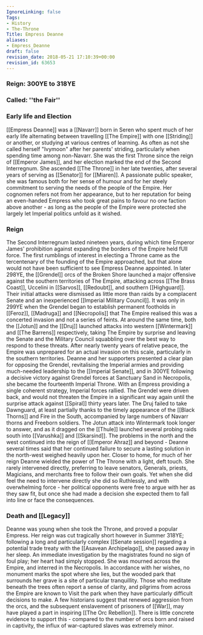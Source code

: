 ```yaml
---
IgnoreLinking: false
Tags:
- History
- The-Throne
Title: Empress Deanne
aliases:
- Empress_Deanne
draft: false
revision_date: 2018-05-21 17:10:39+00:00
revision_id: 63653
---
```


### Reign: 300YE to 318YE
### Called: ''the Fair''
### Early life and Election
[[Empress Deanne]] was a [[Navarr]] born in Seren who spent much of her early life alternating between travelling [[The Empire]] with one [[Striding]] or another, or studying at various centres of learning. As often as not she called herself "Ivymoon" after her parents' striding, particularly when spending time among non-Navarr. She was the first Throne since the reign of [[Emperor James]], and her election marked the end of the Second Interregnum. 
She ascended [[The Throne]] in her late twenties, after several years of serving as [[Senator]] for [[Miaren]]. A passionate public speaker, she was famous both for her sense of humour and for her steely commitment to serving the needs of the people of the Empire. Her cognomen refers not from her appearance, but to her reputation for being an even-handed Empress who took great pains to favour no one faction above another - as long as the people of the Empire were protected she largely let Imperial politics unfold as it wished.
### Reign
The Second Interregnum lasted nineteen years, during which time Emperor James' prohibition against expanding the borders of the Empire held fUll force. The first rumblings of interest in electing a Throne came as the tercentenary of the founding of the Empire approached, but that alone would not have been sufficient to see Empress Deanne appointed. In later 298YE, the [[Grendel]] orcs of the Broken Shore launched a major offensive against the southern territories of The Empire, attacking across [[The Brass Coast]], Uccelini in [[Sarvos]], [[Redoubt]], and southern [[Highguard]]. Their initial attacks were dismissed as little more than raids by a complacent Senate and an inexperienced [[Imperial Military Council]]. It was only in 299YE when the Grendel began to establish permanent footholds in [[Feroz]], [[Madruga]] and [[Necropolis]] that The Empire realised this was a concerted invasion and not a series of feints. At around the same time, both the [[Jotun]] and the [[Druj]] launched attacks into western [[Wintermark]] and [[The Barrens]] respectively, taking The Empire by surprise and leaving the Senate and the Military Council squabbling over the best way to respond to these threats.
After nearly twenty years of relative peace, the Empire was unprepared for an actual invasion on this scale, particularly in the southern territories. Deanne and her supporters presented a clear plan for opposing the Grendel, revitalising the Imperial armies and providing much-needed leadership to the [[Imperial Senate]], and in 300YE following a decisive victory against Grendel forces at Sanctuary Sand in Necropolis, she became the fourteenth Imperial Throne.
With an Empress providing a single coherent strategy, Imperial forces rallied. The Grendel were driven back, and would not threaten the Empire in a significant way again until the surprise attack against [[Spiral]] thirty years later. The Druj failed to take Dawnguard, at least partially thanks to the timely appearance of the [[Black Thorns]] and Fire in the South, accompanied by large numbers of Navarr thorns and Freeborn soldiers. The Jotun attack into Wintermark took longer to answer, and as it dragged on the [[Thule]] launched several probing raids south into [[Varushka]] and [[Skarsind]]. The problems in the north and the west continued into the reign of [[Emperor Ahraz]] and beyond - Deanne several times said that her continued failure to secure a lasting solution in the north-west weighed heavily upon her.
Closer to home, for much of her reign Deanne wielded the power of The Throne with a light, deft touch. She rarely intervened directly, preferring to leave senators, Generals, priests, Magicians, and merchants free to follow their own goals. Yet when she did feel the need to intervene directly she did so Ruthlessly, and with overwhelming force - her political opponents were free to argue with her as they saw fit, but once she had made a decision she expected them to fall into line or face the consequences.
### Death and [[Legacy]]
Deanne was young when she took the Throne, and proved a popular Empress. Her reign was cut tragically short however in Summer 318YE; following a long and particularly complex [[Senate session]] regarding a potential trade treaty with the [[Asavean Archipelago]], she passed away in her sleep. An immediate investigation by the magistrates found no sign of foul play; her heart had simply stopped. She was mourned across the Empire, and interred in the Necropolis. In accordance with her wishes, no monument marks the spot where she lies, but the wooded park that surrounds her grave is a site of particular tranquillity. Those who meditate beneath the trees often report a sense of clarity, and pilgrims from across the Empire are known to Visit the park when they have particularly difficult decisions to make.
A few historians suggest that renewed aggression from the orcs, and the subsequent enslavement of prisoners of [[War]], may have played a part in inspiring [[The Orc Rebellion]]. There is little concrete evidence to support this - compared to the number of orcs born and raised in captivity, the influx of war-captured slaves was extremely minor.